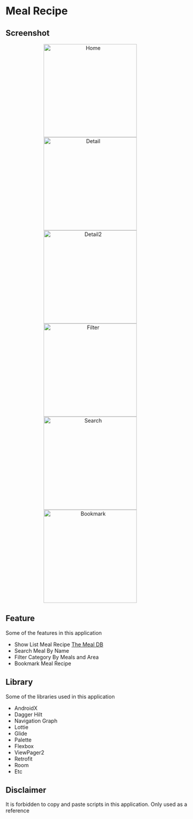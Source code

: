 # Meal Recipe

## Screenshot
<p align="center">
  <img src="/screenshoot/Home.png"
        alt="Home"    
        style="margin-right: 50px;"    
        width="250" />
  <img src="/screenshoot/Detail.png"
        alt="Detail"    
        style="margin-right: 50px;"    
        width="250" />
  <img src="/screenshoot/Detail_2.png"
        alt="Detail2"    
        style="margin-right: 50px;"    
        width="250" />
  <img src="/screenshoot/Filter.png"
        alt="Filter"    
        style="margin-right: 50px;"    
        width="250" />
  <img src="/screenshoot/Search.png"
        alt="Search"    
        style="margin-right: 50px;"    
        width="250" />
  <img src="/screenshoot/Bookmark.png"
        alt="Bookmark"    
        style="margin-right: 50px;"    
        width="250" />    
</p>


## Feature 
Some of the features in this application
- Show List Meal Recipe [The Meal DB](https://www.themealdb.com/)
- Search Meal By Name
- Filter Category By Meals and Area
- Bookmark Meal Recipe

## Library 
Some of the libraries used in this application
- AndroidX
- Dagger Hilt
- Navigation Graph
- Lottie
- Glide
- Palette
- Flexbox
- ViewPager2
- Retrofit
- Room
- Etc

## Disclaimer 
It is forbidden to copy and paste scripts in this application. Only used as a reference
